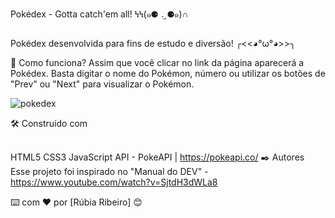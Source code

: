 Pokédex - Gotta catch'em all! ϞϞ(๑⚈ ․̫ ⚈๑)∩
##
Pokédex desenvolvida para fins de estudo e diversão! ╭<<◕°ω°◕>>╮

🚀 Como funciona?
Assim que você clicar no link da página aparecerá a Pokédex. Basta digitar o nome do Pokémon, número ou utilizar os botões de "Prev" ou "Next" para visualizar o Pokémon.

![pokedex](https://github.com/rubsribeiro/pokedex/assets/110606629/d870021b-fce0-4bbd-885a-120f4450f238)



🛠️ Construído com
##
HTML5
CSS3
JavaScript
API - PokeAPI | https://pokeapi.co/
✒️ Autores
Esse projeto foi inspirado no "Manual do DEV" - https://www.youtube.com/watch?v=SjtdH3dWLa8

⌨️ com ❤️ por [Rúbia Ribeiro] 😊
